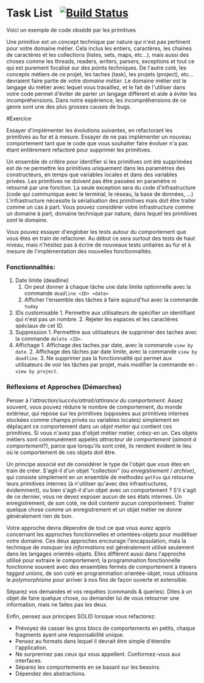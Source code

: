 # Task List &nbsp; [![Build Status](https://travis-ci.org/codurance/task-list.png)](https://travis-ci.org/codurance/task-list)

Voici un exemple de code obsédé par les primitives 

Une *primitive* est un concept technique par nature qui n'est pas pertinent pour votre domaine métier. Cela inclus les entiers, caractères, les chaines de caractères et les collections (listes, sets, maps, etc...), mais aussi des choses comme les threads, readers, writers, parsers, exceptions et tout ce qui est purement focalisé sur des points techniques. De l'autre coté, les concepts métiers de ce projet, les taches (task), les projets (project), etc... devraient faire partie de votre *domaine métier*. Le domaine métier est le langage du métier avec lequel vous travaillez, et le fait de l'utiliser dans votre code permet d'éviter de parler un langage différent et aide à éviter les incompréhensions. Dans notre expérience, les incompréhensions de ce genre sont une des plus grosses causes de bugs.

#Exercice

Essayer d'implémenter les évolutions suivantes, en refactorant les primitives au fur et à mesure. Essayer de ne pas implémenter un nouveau comportement tant que le code que vous souhaiter faire évoluer n'a pas étant entièrement refactoré pour supprimer les primitives.

Un ensemble de critère pour identifier si les primitives ont été supprimées est de ne permettre les primitives uniquement dans les paramètres des constructeurs, en temps que variables locales et dans des variables privées. Les primitives ne doivent pas être passées en paramètre ni retourné par une fonction. La seule exception sera du code d'infrastructure (code qui communique avec le terminal, le réseau, la base de données, ...) L'infrastructure nécessite la sérialisation des primitives mais doit être traiter comme un cas à part. Vous pouvez considérer votre infrastructure comme un domaine à part, domaine technique par nature, dans lequel les primitives *sont* le domaine.

Vous pouvez essayer d'englober les tests autour du comportement que vous êtes en train de refactorer. Au début ce sera surtout des tests de haut niveau, mais n'hésitez pas à écrire de nouveaux tests unitaires au fur et à mesure de l'implémentation des nouvelles fonctionnalités.


### Fonctionnalités:

 1. Date limite (deadline)
    1. On peut donner à chaque tâche une date limite optionnelle avec la commande `deadline <ID> <date>`
    2. Afficher l'ensemble des tâches à faire aujourd'hui avec la commande `today`
  2. IDs customisable
    1. Permettre aux utilisateurs de spécifier un identifiant qui n'est pas un nombre.
    2. Rejeter les espaces et les caractères spéciaux de cet ID.
  3. Suppression
    1. Permetttre aux utilisateurs de supprimer des taches avec la commande `delete <ID>`.
  4. Affichage
    1. Affichage des taches par date, avec la commande `view by date`.
    2. Affichage des tâches par date limite, avec la commande `view by deadline`.
    3. Ne supprimer pas la fonctionnalité qui permet aux utilisateurs de voir les tâches par projet, mais modifier la commande en : `view by project`.

### Réflexions et Approches (Démarches)

Penser à *l'attraction/succès/attrait/attirance du comportement*. Assez souvent, vous pouvez réduire le nombre de comportement, du monde extérieur, qui repose sur les primitives (opposées aux primitives internes stockées comme champs privés ou variables locales) simplement en déplaçant ce comportement dans un *objet metier* qui contient ces primitives. Si vous n'avez pas d'objet métier metier, créez-en un. Ces objets métiers sont communément appelés *attracteur de comportement* (*aimant à comportement*?), parce que lorsqu'ils sont créé, ils rendent évident le lieu où le comportement de ces objets doit être.

Un principe associé est de considérer le type de l'objet que vous êtes en train de créer. S'agit-il d'un objet "collection" (ou *enregistrement* / *archive*), qui consiste simplement en un ensemble de methodes `getFoo` qui retourne leurs primitives internes (à n'utiliser qu'avec des infrastructures, évidemment), ou bien s'agit-il d'un objet avec un comportement ? S'il s'agit de ce dernier, vous ne devez exposer aucun de ses états internes. Un enregistrement, de son coté, ne doit contenir aucun comportement. Traiter quelque chose comme un enregistrement et un objet métier ne donne généralement rien de bon.

Votre approche devra dépendre de tout ce que vous aurez appris concernant les approches fonctionnelles et orientées-objets pour modéliser votre domaine. Ces deux approches encourage l'encapsulation, mais la technique de *masquer les informations* est généralement utilisé seulement dans les langages orientés-objets. Elles diffèrent aussi dans l'approche utilisé pour extraire le comportement; la programmation fonctionnelle fonctionne souvent avec des ensembles fermés de comportement à travers *tagged unions*, de son coté en programmation orientée-objet, nous utilisons le *polymorphisme* pour arriver à nos fins de façon ouverte et extensible.

Séparez vos demandes et vos requêtes (commands & queries). Dites à un objet de faire quelque chose, ou demander lui de vous retourner une information, mais ne faites pas les deux.


Enfin, pensez aux principes SOLID lorsque vous refactorez:
  * Prévoyez de casser les gros blocs de comportements en petits, chaque fragments ayant une responsabilité unique.
  * Pensez au formats dans lequel il devrait être simple d'étendre l'application.
  * Ne surprennez pas ceux qui vous appellent. Conformez-vous aux interfaces.
  * Séparez les comportements en se basant sur les besoins.
  * Dépendez des abstractions.
  
